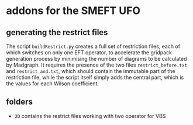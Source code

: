 # addons for the SMEFT UFO

## generating the restrict files

The script ```buildRestrict.py``` creates a full set of restriction files,
each of which switches on only one EFT operator,
to accelerate the gridpack generation process by minimising the number of diagrams to be calculated
by Madgraph.
It requires the presence of the two files ```restrict_before.txt``` and ```restrict_and.txt```, 
which should contain the immutable part of the restriction file, 
while the script itself simply adds the central part, 
which is the values for each Wilson coefficient.

## folders

  * ```2D``` contains the restrict files working with two operator for VBS 
